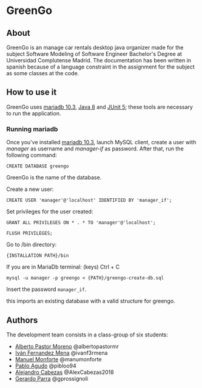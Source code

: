 # GreenGo


## About
GreenGo is an manage car rentals desktop java organizer made for the subject Software Modeling of Software Engineer Bachelor's Degree at Universidad Complutense Madrid.
The documentation has been written in spanish because of a language constraint in the assignment for the subject as some classes at the code.
## How to use it
GreenGo uses [mariadb 10.3](https://downloads.mariadb.org/mariadb/10.3.10/), [Java 8](https://www.oracle.com/technetwork/java/javase/downloads/jdk8-downloads-2133151.html) and [JUnit 5](https://junit.org/junit5/); these tools are necessary to run the application.
### Running mariadb
Once you've installed [mariadb 10.3](https://downloads.mariadb.org/mariadb/10.3.10/), launch MySQL client, create a user with _manager_ as username and _manager-if_ as password.
After that, run the following command:

`CREATE DATABASE greengo`

GreenGo is the name of the database.

Create a new user:

`CREATE USER 'manager'@'localhost' IDENTIFIED BY 'manager_if';`

Set privileges for the user created:

`GRANT ALL PRIVILEGES ON * . * TO 'manager'@'localhost';`

`FLUSH PRIVILEGES;`

Go to /bin directory:

`{INSTALLATION PATH}/bin`

If you are in MariaDb terminal: (keys) Ctrl + C

`mysql -u manager -p greengo < {PATH}/greengo-create-db.sql`

Insert the password `manager_if`.

this imports an existing database with a valid structure for greengo.

## Authors
The development team consists in a class-group of six students:
  - [Alberto Pastor Moreno](https://github.com/albertopastormr/) @albertopastormr
  - [Iván Fernandez Mena](https://github.com/ivanfermena) @ivanf3rmena
  - [Manuel Monforte](https://github.com/manumonforte) @manumonforte
  - [Pablo Agudo](https://github.com/pibloo94) @pibloo94
  - [Alejandro Cabezas](https://github.com/AlexCabezas2018) @AlexCabezas2018
  - [Gerardo Parra](https://github.com/gprossignoli) @gprossignoli
  
 
